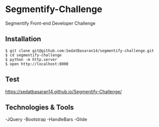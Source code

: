 # Segmentify-Challenge
Segmentify Front-end Developer Challenge

## Installation
```
$ git clone git@github.com:SedatBasaran14/segmentify-challenge.git
$ cd segmentify-challenge
$ python -m http.server
$ open http://localhost:8000
```

## Test
https://sedatbasaran14.github.io/Segmentify-Challenge/

## Technologies & Tools
-JQuery
-Bootstrap
-HandleBars
-Glide
